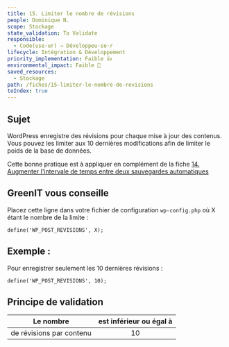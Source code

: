 ```yaml
---
title: 15. Limiter le nombre de révisions
people: Dominique N.
scope: Stockage
state_validation: To Validate
responsible: 
  - Code(use·ur) → Développeu·se·r
lifecycle: Intégration & Développement
priority_implementation: Faible 👍
environmental_impact: Faible 🌱
saved_resources: 
  - Stockage
path: /fiches/15-limiter-le-nombre-de-revisions
toIndex: true
---
```


## Sujet

WordPress enregistre des révisions pour chaque mise à jour des contenus. Vous pouvez les limiter aux 10 dernières modifications afin de limiter le poids de la base de données.

Cette bonne pratique est à appliquer en complément de la fiche [14. Augmenter l'intervale de temps entre deux sauvegardes automatiques](./14.%20Augmenter%20l'intervale%20de%20temps%20entre%20deux%20sauvegardes%20automatiques.md)

## GreenIT vous conseille

Placez cette ligne dans votre fichier de configuration `wp-config.php` où X étant le nombre de la limite :

`define('WP_POST_REVISIONS', X);`

## Exemple :

Pour enregistrer seulement les 10 dernières révisions :

`define('WP_POST_REVISIONS', 10);`


## Principe de validation

| Le nombre | est inférieur ou égal à |
| ------------- | :---------------------: |
| de révisions par contenu        |            10            |
